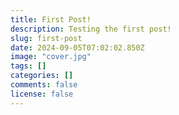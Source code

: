 ```yaml
---
title: First Post!
description: Testing the first post!
slug: first-post
date: 2024-09-05T07:02:02.850Z
image: "cover.jpg"
tags: []
categories: []
comments: false
license: false
---
```

